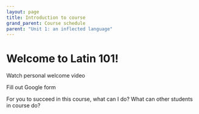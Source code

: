 ```yaml
---
layout: page
title: Introduction to course
grand_parent: Course schedule
parent: "Unit 1: an inflected language"
---
```



# Welcome to Latin 101!

Watch personal welcome video

Fill out Google form

For you to succeed in this course, what can I do?  What can other students in course do?
